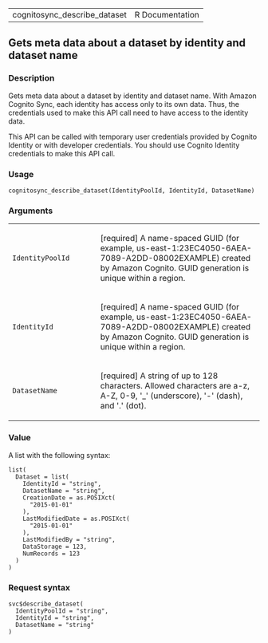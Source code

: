 <table style="width: 100%;">
<tbody>
<tr class="odd">
<td>cognitosync_describe_dataset</td>
<td style="text-align: right;">R Documentation</td>
</tr>
</tbody>
</table>

## Gets meta data about a dataset by identity and dataset name

### Description

Gets meta data about a dataset by identity and dataset name. With Amazon
Cognito Sync, each identity has access only to its own data. Thus, the
credentials used to make this API call need to have access to the
identity data.

This API can be called with temporary user credentials provided by
Cognito Identity or with developer credentials. You should use Cognito
Identity credentials to make this API call.

### Usage

    cognitosync_describe_dataset(IdentityPoolId, IdentityId, DatasetName)

### Arguments

<table>
<colgroup>
<col style="width: 35%" />
<col style="width: 65%" />
</colgroup>
<tbody>
<tr class="odd">
<td><code
id="cognitosync_describe_dataset_:_IdentityPoolId">IdentityPoolId</code></td>
<td><p>[required] A name-spaced GUID (for example,
us-east-1:23EC4050-6AEA-7089-A2DD-08002EXAMPLE) created by Amazon
Cognito. GUID generation is unique within a region.</p></td>
</tr>
<tr class="even">
<td><code
id="cognitosync_describe_dataset_:_IdentityId">IdentityId</code></td>
<td><p>[required] A name-spaced GUID (for example,
us-east-1:23EC4050-6AEA-7089-A2DD-08002EXAMPLE) created by Amazon
Cognito. GUID generation is unique within a region.</p></td>
</tr>
<tr class="odd">
<td><code
id="cognitosync_describe_dataset_:_DatasetName">DatasetName</code></td>
<td><p>[required] A string of up to 128 characters. Allowed characters
are a-z, A-Z, 0-9, '_' (underscore), '-' (dash), and '.' (dot).</p></td>
</tr>
</tbody>
</table>

### Value

A list with the following syntax:

    list(
      Dataset = list(
        IdentityId = "string",
        DatasetName = "string",
        CreationDate = as.POSIXct(
          "2015-01-01"
        ),
        LastModifiedDate = as.POSIXct(
          "2015-01-01"
        ),
        LastModifiedBy = "string",
        DataStorage = 123,
        NumRecords = 123
      )
    )

### Request syntax

    svc$describe_dataset(
      IdentityPoolId = "string",
      IdentityId = "string",
      DatasetName = "string"
    )
